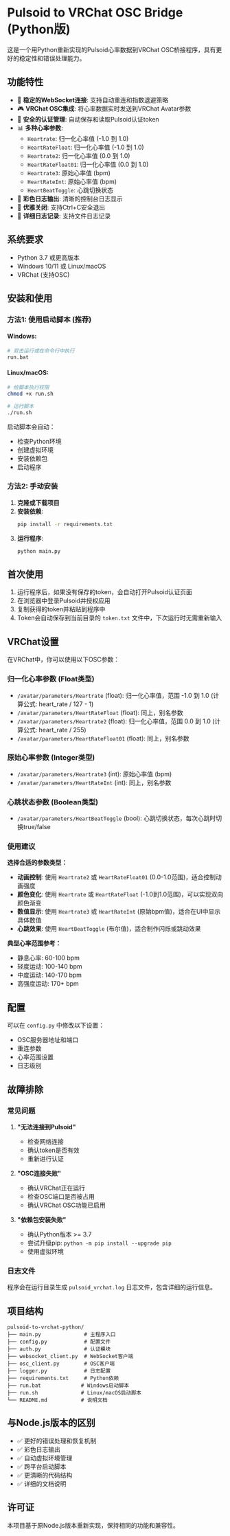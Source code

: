 # Pulsoid to VRChat OSC Bridge (Python版)

这是一个用Python重新实现的Pulsoid心率数据到VRChat OSC桥接程序，具有更好的稳定性和错误处理能力。

## 功能特性

- 🔗 **稳定的WebSocket连接**: 支持自动重连和指数退避策略
- 🎮 **VRChat OSC集成**: 将心率数据实时发送到VRChat Avatar参数
- 🔐 **安全的认证管理**: 自动保存和读取Pulsoid认证token
- 📊 **多种心率参数**: 
  - `Heartrate`: 归一化心率值 (-1.0 到 1.0)
  - `HeartRateFloat`: 归一化心率值 (-1.0 到 1.0)
  - `Heartrate2`: 归一化心率值 (0.0 到 1.0)
  - `HeartRateFloat01`: 归一化心率值 (0.0 到 1.0)
  - `Heartrate3`: 原始心率值 (bpm)
  - `HeartRateInt`: 原始心率值 (bpm)
  - `HeartBeatToggle`: 心跳切换状态
- 🎨 **彩色日志输出**: 清晰的控制台日志显示
- 🔄 **优雅关闭**: 支持Ctrl+C安全退出
- 📝 **详细日志记录**: 支持文件日志记录

## 系统要求

- Python 3.7 或更高版本
- Windows 10/11 或 Linux/macOS
- VRChat (支持OSC)

## 安装和使用

### 方法1: 使用启动脚本 (推荐)

#### Windows:
```bash
# 双击运行或在命令行中执行
run.bat
```

#### Linux/macOS:
```bash
# 给脚本执行权限
chmod +x run.sh

# 运行脚本
./run.sh
```

启动脚本会自动：
- 检查Python环境
- 创建虚拟环境
- 安装依赖包
- 启动程序

### 方法2: 手动安装

1. **克隆或下载项目**
2. **安装依赖**:
   ```bash
   pip install -r requirements.txt
   ```
3. **运行程序**:
   ```bash
   python main.py
   ```

## 首次使用

1. 运行程序后，如果没有保存的token，会自动打开Pulsoid认证页面
2. 在浏览器中登录Pulsoid并授权应用
3. 复制获得的token并粘贴到程序中
4. Token会自动保存到当前目录的 `token.txt` 文件中，下次运行时无需重新输入

## VRChat设置

在VRChat中，你可以使用以下OSC参数：

### 归一化心率参数 (Float类型)
- `/avatar/parameters/Heartrate` (float): 归一化心率值，范围 -1.0 到 1.0 (计算公式: heart_rate / 127 - 1)
- `/avatar/parameters/HeartRateFloat` (float): 同上，别名参数
- `/avatar/parameters/Heartrate2` (float): 归一化心率值，范围 0.0 到 1.0 (计算公式: heart_rate / 255)
- `/avatar/parameters/HeartRateFloat01` (float): 同上，别名参数

### 原始心率参数 (Integer类型)
- `/avatar/parameters/Heartrate3` (int): 原始心率值 (bpm)
- `/avatar/parameters/HeartRateInt` (int): 同上，别名参数

### 心跳状态参数 (Boolean类型)
- `/avatar/parameters/HeartBeatToggle` (bool): 心跳切换状态，每次心跳时切换true/false

### 使用建议

**选择合适的参数类型：**
- **动画控制**: 使用 `Heartrate2` 或 `HeartRateFloat01` (0.0-1.0范围)，适合控制动画强度
- **颜色变化**: 使用 `Heartrate` 或 `HeartRateFloat` (-1.0到1.0范围)，可以实现双向颜色渐变
- **数值显示**: 使用 `Heartrate3` 或 `HeartRateInt` (原始bpm值)，适合在UI中显示具体数值
- **心跳效果**: 使用 `HeartBeatToggle` (布尔值)，适合制作闪烁或跳动效果

**典型心率范围参考：**
- 静息心率: 60-100 bpm
- 轻度运动: 100-140 bpm  
- 中度运动: 140-170 bpm
- 高强度运动: 170+ bpm

## 配置

可以在 `config.py` 中修改以下设置：

- OSC服务器地址和端口
- 重连参数
- 心率范围设置
- 日志级别

## 故障排除

### 常见问题

1. **"无法连接到Pulsoid"**
   - 检查网络连接
   - 确认token是否有效
   - 重新进行认证

2. **"OSC连接失败"**
   - 确认VRChat正在运行
   - 检查OSC端口是否被占用
   - 确认VRChat OSC功能已启用

3. **"依赖包安装失败"**
   - 确认Python版本 >= 3.7
   - 尝试升级pip: `python -m pip install --upgrade pip`
   - 使用虚拟环境

### 日志文件

程序会在运行目录生成 `pulsoid_vrchat.log` 日志文件，包含详细的运行信息。

## 项目结构

```
pulsoid-to-vrchat-python/
├── main.py              # 主程序入口
├── config.py            # 配置文件
├── auth.py              # 认证模块
├── websocket_client.py  # WebSocket客户端
├── osc_client.py        # OSC客户端
├── logger.py            # 日志配置
├── requirements.txt     # Python依赖
├── run.bat             # Windows启动脚本
├── run.sh              # Linux/macOS启动脚本
└── README.md           # 说明文档
```

## 与Node.js版本的区别

- ✅ 更好的错误处理和恢复机制
- ✅ 彩色日志输出
- ✅ 自动虚拟环境管理
- ✅ 跨平台启动脚本
- ✅ 更清晰的代码结构
- ✅ 详细的文档说明

## 许可证

本项目基于原Node.js版本重新实现，保持相同的功能和兼容性。